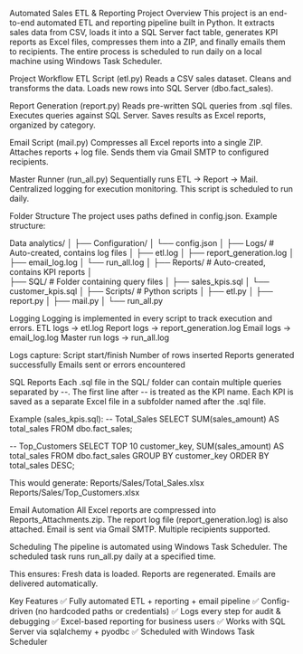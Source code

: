 Automated Sales ETL & Reporting Project
Overview
This project is an end-to-end automated ETL and reporting pipeline built in Python. It extracts sales data from CSV, loads it into a SQL Server fact table, generates KPI reports as Excel files, compresses them into a ZIP, and finally emails them to recipients.
The entire process is scheduled to run daily on a local machine using Windows Task Scheduler.

Project Workflow
ETL Script (etl.py)
Reads a CSV sales dataset.
Cleans and transforms the data.
Loads new rows into SQL Server (dbo.fact_sales).

Report Generation (report.py)
Reads pre-written SQL queries from .sql files.
Executes queries against SQL Server.
Saves results as Excel reports, organized by category.

Email Script (mail.py)
Compresses all Excel reports into a single ZIP.
Attaches reports + log file.
Sends them via Gmail SMTP to configured recipients.

Master Runner (run_all.py)
Sequentially runs ETL → Report → Mail.
Centralized logging for execution monitoring.
This script is scheduled to run daily.

Folder Structure
The project uses paths defined in config.json. Example structure:

Data analytics/
│
├── Configuration/
│   └── config.json
│
├── Logs/                 # Auto-created, contains log files
│   ├── etl.log
│   ├── report_generation.log
│   ├── email_log.log
│   └── run_all.log
│
├── Reports/              # Auto-created, contains KPI reports
│   
├── SQL/                  # Folder containing query files
│   ├── sales_kpis.sql
│   └── customer_kpis.sql
│
├── Scripts/              # Python scripts
│   ├── etl.py
│   ├── report.py
│   ├── mail.py
│   └── run_all.py

Logging
Logging is implemented in every script to track execution and errors.
ETL logs → etl.log
Report logs → report_generation.log
Email logs → email_log.log
Master run logs → run_all.log

Logs capture:
Script start/finish
Number of rows inserted
Reports generated successfully
Emails sent or errors encountered

SQL Reports
Each .sql file in the SQL/ folder can contain multiple queries separated by --.
The first line after -- is treated as the KPI name.
Each KPI is saved as a separate Excel file in a subfolder named after the .sql file.

Example (sales_kpis.sql):
-- Total_Sales
SELECT SUM(sales_amount) AS total_sales FROM dbo.fact_sales;

-- Top_Customers
SELECT TOP 10 customer_key, SUM(sales_amount) AS total_sales
FROM dbo.fact_sales
GROUP BY customer_key
ORDER BY total_sales DESC;


This would generate:
Reports/Sales/Total_Sales.xlsx  
Reports/Sales/Top_Customers.xlsx  

Email Automation
All Excel reports are compressed into Reports_Attachments.zip.
The report log file (report_generation.log) is also attached.
Email is sent via Gmail SMTP.
Multiple recipients supported.

Scheduling
The pipeline is automated using Windows Task Scheduler.
The scheduled task runs run_all.py daily at a specified time.

This ensures:
Fresh data is loaded.
Reports are regenerated.
Emails are delivered automatically.

Key Features
✅ Fully automated ETL + reporting + email pipeline
✅ Config-driven (no hardcoded paths or credentials)
✅ Logs every step for audit & debugging
✅ Excel-based reporting for business users
✅ Works with SQL Server via sqlalchemy + pyodbc
✅ Scheduled with Windows Task Scheduler

